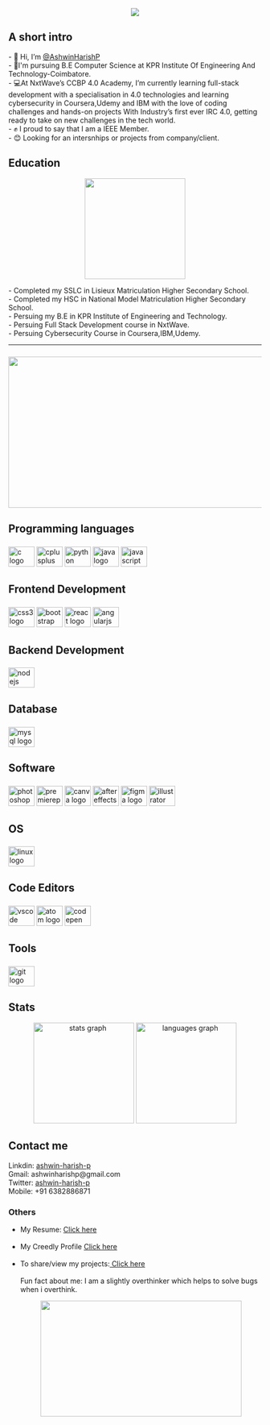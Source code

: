 <p align="center">
  <img src="https://user-images.githubusercontent.com/99186533/207327992-1eb94d69-7552-4687-b835-8993b2ed3c8b.gif" />
</p>

<h2>A short intro</h2>
- 👋 Hi, I’m <a href="https://drive.google.com/file/d/1pG6ffeTZKdCqTAt0_OlMhcJrj7NctMTd/view?usp=sharing" target="_blank">@AshwinHarishP</a> <br/>
- 📖I'm pursuing B.E Computer Science at KPR Institute Of Engineering And Technology-Coimbatore.<br/>
- 💻At NxtWave’s CCBP 4.0 Academy, I’m currently learning full-stack development with a specialisation in 4.0 technologies and learning cybersecurity in   Coursera,Udemy and IBM with the love of coding challenges and hands-on projects With Industry’s first ever IRC 4.0, getting ready to take on new challenges in the tech world. <br/>
- ✊ I proud to say that I am a IEEE Member.<br/>
- 😊 Looking for an intersnhips or projects from company/client. <br/>
<h2>Education</h2>
<p align="center"> <img height="200"src="https://user-images.githubusercontent.com/99186533/207382565-ffa98cbc-480f-438d-87cc-03f13b6ae0c2.gif"  /> </p>
- Completed my SSLC in Lisieux Matriculation Higher Secondary School. </br>
- Completed my HSC in National Model Matriculation Higher Secondary School. <br/>
- Persuing my B.E in KPR Institute of Engineering and Technology.  <br/>   
- Persuing Full Stack Development course in NxtWave. <br/>
- Persuing Cybersecurity Course in Coursera,IBM,Udemy. <br/>
<hr>

###

<div align="left">
</div>

###
<p align="center" >
  <img height="300" width="600" src="https://user-images.githubusercontent.com/99186533/207393569-3d86926b-7409-4fd2-9543-2b7224ff8c2b.jpg" />
</p>




<h2 align="left">Programming languages</h2>

###

<div align="left">
  <img src="https://cdn.jsdelivr.net/gh/devicons/devicon/icons/c/c-original.svg" height="40" width="52" alt="c logo"  />
  <img src="https://cdn.jsdelivr.net/gh/devicons/devicon/icons/cplusplus/cplusplus-original.svg" height="40" width="52" alt="cplusplus logo"  />
  <img src="https://cdn.jsdelivr.net/gh/devicons/devicon/icons/python/python-original.svg" height="40" width="52" alt="python logo"  />
  <img src="https://cdn.jsdelivr.net/gh/devicons/devicon/icons/java/java-original.svg" height="40" width="52" alt="java logo"  />
  <img src="https://cdn.jsdelivr.net/gh/devicons/devicon/icons/javascript/javascript-original.svg" height="40" width="52" alt="javascript logo"  />
</div>

###

<h2 align="left">Frontend Development</h2>

###

<div align="left">
  <img src="https://cdn.jsdelivr.net/gh/devicons/devicon/icons/css3/css3-original.svg" height="40" width="52" alt="css3 logo"  />
  <img src="https://cdn.jsdelivr.net/gh/devicons/devicon/icons/bootstrap/bootstrap-original.svg" height="40" width="52" alt="bootstrap logo"  />
  <img src="https://cdn.jsdelivr.net/gh/devicons/devicon/icons/react/react-original.svg" height="40" width="52" alt="react logo"  />
  <img src="https://cdn.jsdelivr.net/gh/devicons/devicon/icons/angularjs/angularjs-original.svg" height="40" width="52" alt="angularjs logo"  />
</div>

###

<h2 align="left">Backend Development</h2>

###

<div align="left">
  <img src="https://cdn.jsdelivr.net/gh/devicons/devicon/icons/nodejs/nodejs-original.svg" height="40" width="52" alt="nodejs logo"  />
</div>

###

<h2 align="left">Database</h2>

###

<div align="left">
  <img src="https://cdn.jsdelivr.net/gh/devicons/devicon/icons/mysql/mysql-original.svg" height="40" width="52" alt="mysql logo"  />
</div>

###

<h2 align="left">Software</h2>

###

<div align="left">
  <img src="https://cdn.jsdelivr.net/gh/devicons/devicon/icons/photoshop/photoshop-line.svg" height="40" width="52" alt="photoshop logo"  />
  <img src="https://cdn.jsdelivr.net/gh/devicons/devicon/icons/premierepro/premierepro-original.svg" height="40" width="52" alt="premierepro logo"  />
  <img src="https://cdn.jsdelivr.net/gh/devicons/devicon/icons/canva/canva-original.svg" height="40" width="52" alt="canva logo"  />
  <img src="https://cdn.jsdelivr.net/gh/devicons/devicon/icons/aftereffects/aftereffects-original.svg" height="40" width="52" alt="aftereffects logo"  />
  <img src="https://cdn.jsdelivr.net/gh/devicons/devicon/icons/figma/figma-original.svg" height="40" width="52" alt="figma logo"  />
  <img src="https://cdn.jsdelivr.net/gh/devicons/devicon/icons/illustrator/illustrator-plain.svg" height="40" width="52" alt="illustrator logo"  />
</div>

###

<h2 align="left">OS</h2>

###

<div align="left">
  <img src="https://cdn.jsdelivr.net/gh/devicons/devicon/icons/linux/linux-original.svg" height="40" width="52" alt="linux logo"  />
</div>

###

<h2 align="left">Code Editors</h2>

###

<div align="left">
  <img src="https://cdn.jsdelivr.net/gh/devicons/devicon/icons/vscode/vscode-original-wordmark.svg" height="40" width="52" alt="vscode logo"  />
  <img src="https://cdn.jsdelivr.net/gh/devicons/devicon/icons/atom/atom-original-wordmark.svg" height="40" width="52" alt="atom logo"  />
  <img src="https://cdn.jsdelivr.net/gh/devicons/devicon/icons/codepen/codepen-plain.svg" height="40" width="52" alt="codepen logo"  />
</div>

###

<h2 align="left">Tools</h2>

###

<div align="left">
  <img src="https://cdn.jsdelivr.net/gh/devicons/devicon/icons/git/git-original.svg" height="40" width="52" alt="git logo"  />
</div>

###

<h2> Stats </h2>

<div align="center">
  <img margin="10" src="https://github-readme-stats.vercel.app/api?hide_title=false&hide_rank=false&show_icons=true&include_all_commits=true&count_private=true&disable_animations=false&theme=dracula&locale=en&hide_border=false&username=AshwinHarishP" height="200" alt="stats graph"  />
  <img margin="10" src="https://github-readme-stats.vercel.app/api/top-langs?locale=en&hide_title=false&layout=compact&card_width=320&langs_count=5&theme=dracula&hide_border=false&username=AshwinHarishP" height="200" alt="languages graph"  />
</div>

###
<h2>Contact me </h2>
<p>
   Linkdin: <a href="https://www.linkedin.com/in/ashwin-harish-p/" target="_blank">ashwin-harish-p </a> <br/>
   Gmail: ashwinharishp@gmail.com </br>
   Twitter: <a href="https://twitter.com/AshwinHarishP" target="_blank">ashwin-harish-p </a> <br/>
   Mobile: +91 6382886871
</p>
<h3>
  Others
 </h3>
 <p> 
  <ul>
    <li> My Resume: <a href="https://drive.google.com/file/d/1pG6ffeTZKdCqTAt0_OlMhcJrj7NctMTd/view?usp=sharing" target=_blank>Click here</a> </li><br/>
    <li> My Creedly Profile <a href="https://www.credly.com/earner/earned" target=_blank>Click here</a> </li><br/>
    <li> To share/view my projects:<a href="https://github.com/AshwinHarishP" target=_blank> Click here</a> </li><br/>
    Fun fact about me: I am a slightly overthinker which helps to solve bugs when i overthink.
</p>

<div align="center">
  <img src="https://user-images.githubusercontent.com/99186533/207407275-5fe62620-959f-4b12-be1d-f54c66a10e1a.gif" height="230" width="400"  />
</div>

